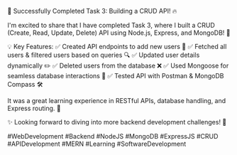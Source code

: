 🚀 Successfully Completed Task 3: Building a CRUD API! 🔥

I'm excited to share that I have completed Task 3, where I built a CRUD (Create, Read, Update, Delete) API using Node.js, Express, and MongoDB! 🎯

💡 Key Features:
✅ Created API endpoints to add new users 📌
✅ Fetched all users & filtered users based on queries 🔍
✅ Updated user details dynamically ✏️
✅ Deleted users from the database ❌
✅ Used Mongoose for seamless database interactions 🔗
✅ Tested API with Postman & MongoDB Compass 🛠

It was a great learning experience in RESTful APIs, database handling, and Express routing. 💪

✨ Looking forward to diving into more backend development challenges! 🚀

#WebDevelopment #Backend #NodeJS #MongoDB #ExpressJS #CRUD #APIDevelopment #MERN #Learning #SoftwareDevelopment
